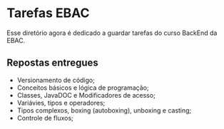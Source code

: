 # Tarefas EBAC
Esse diretório agora é dedicado a guardar tarefas do curso BackEnd da EBAC.

## Repostas entregues

- Versionamento de código;
- Conceitos básicos e lógica de programação;
- Classes, JavaDOC e Modificadores de acesso;
- Variávies, tipos e operadores;
- Tipos complexos, boxing (autoboxing), unboxing e casting;
- Controle de fluxos;
